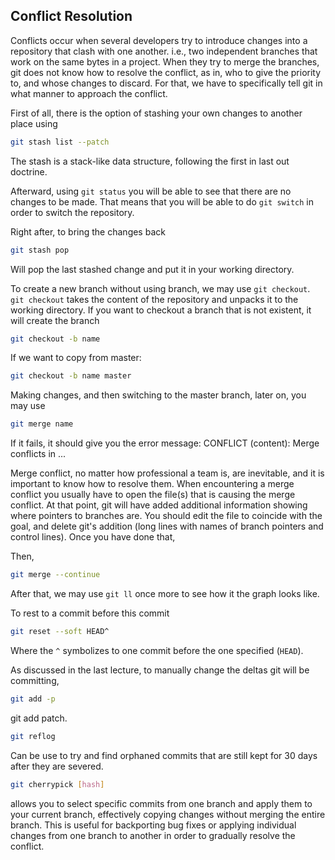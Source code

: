 ## Conflict Resolution


Conflicts occur when several developers try to introduce changes into a repository that clash with one another. i.e., two independent branches that work on the same bytes in a project. When they try to merge the branches, git does not know how to resolve the conflict, as in, who to give the priority to, and whose changes to discard. For that, we have to specifically tell git in what manner to approach the conflict.

First of all, there is the option of stashing your own changes to another place using
```bash
git stash list --patch 
```
The stash is a stack-like data structure, following the first in last out doctrine. 

Afterward, using `git status` you will be able to see that there are no changes to be made. That means that you will be able to do `git switch` in order to switch the repository. 

Right after, to bring the changes back
```bash
git stash pop
```
Will pop the last stashed change and put it in your working directory.

To create a new branch without using branch, we may use `git checkout`.
`git checkout` takes the content of the repository and unpacks it to the working directory. If you want to checkout a branch that is not existent, it will create the branch
```bash
git checkout -b name
```
If we want to copy from master:
```bash
git checkout -b name master
```


Making changes, and then switching to the master branch, later on, you may use
```bash
git merge name
```
If it fails, it should give you the error message:
CONFLICT (content): Merge conflicts in ...

Merge conflict, no matter how professional a team is, are inevitable, and it is important to know how to resolve them. When encountering a merge conflict you usually have to open the file(s) that is causing the merge conflict. 
At that point, git will have added additional information showing where pointers to branches are. You should edit the file to coincide with the goal, and delete git's addition (long lines with names of branch pointers and control lines). Once you have done that,

Then,
```bash
git merge --continue
```
After that, we may use `git ll` once more to see how it the graph looks like.


To rest to a commit before this commit
```bash
git reset --soft HEAD^
```
Where the `^` symbolizes to one commit before the one specified (`HEAD`).

As discussed in the last lecture, to manually change the deltas git will be committing,
```bash
git add -p
```
git add patch.


```bash
git reflog
```
Can be use to try and find orphaned commits that are still kept for 30 days after they are severed.


```bash
git cherrypick [hash]
```
allows you to select specific commits from one branch and apply them to your current branch, effectively copying changes without merging the entire branch. This is useful for backporting bug fixes or applying individual changes from one branch to another in order to gradually resolve the conflict.
